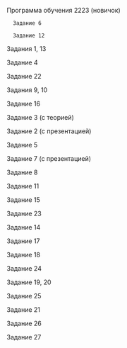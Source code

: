 Программа обучения 2223 (новичок)

      Задание 6
      
      Задание 12

Задания 1, 13

Задание 4

Задание 22

Задания 9, 10 

Задание 16

Задание 3 (с теорией)

Задание 2 (с презентацией)

Задание 5 

Задание 7 (с презентацией)

Задание 8 

Задание 11

Задание 15

Задание 23

Задание 14

Задание 17

Задание 18

Задание 24

Задание 19, 20

Задание 25

Задание 21

Задание 26

Задание 27
